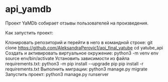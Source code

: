 # api_yamdb
Проект YaMDb собирает отзывы пользователей на произведения.

Как запустить проект:

Клонировать репозиторий и перейти в него в командной строке:
git clone https://github.com/AleksandraPerovic1/api_final_yatube
cd yatube_api
Cоздать и активировать виртуальное окружение:
python3 -m venv env
source env/bin/activate
Установить зависимости из файла requirements.txt:
python3 -m pip install --upgrade pip
pip install -r requirements.txt
Выполнить миграции:
python3 manage.py migrate
Запустить проект:
python3 manage.py runserver

